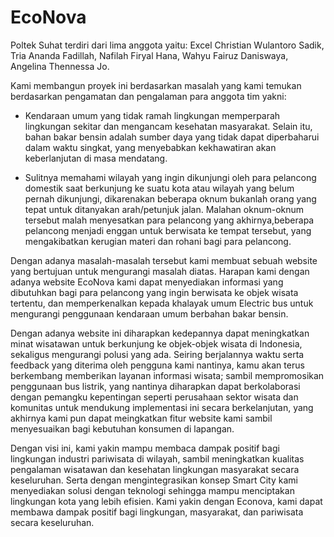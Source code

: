 # EcoNova
Poltek Suhat
terdiri dari lima anggota yaitu: 
Excel Christian Wulantoro Sadik,
Tria Ananda Fadillah,
Nafilah Firyal Hana,
Wahyu Fairuz Daniswaya,
Angelina Thennessa Jo.

Kami membangun proyek ini berdasarkan masalah yang kami temukan berdasarkan pengamatan dan pengalaman para anggota tim yakni:
- Kendaraan umum yang tidak ramah lingkungan memperparah lingkungan sekitar dan mengancam kesehatan masyarakat. Selain itu, bahan bakar bensin adalah sumber daya yang tidak dapat diperbaharui dalam waktu singkat, yang menyebabkan kekhawatiran akan keberlanjutan di masa mendatang.

- Sulitnya memahami wilayah yang ingin dikunjungi oleh para pelancong domestik saat berkunjung ke suatu kota atau wilayah yang belum pernah dikunjungi, dikarenakan beberapa oknum bukanlah orang yang tepat untuk ditanyakan arah/petunjuk jalan. Malahan oknum-oknum tersebut malah menyesatkan para pelancong yang akhirnya,beberapa pelancong menjadi enggan untuk berwisata ke tempat tersebut, yang mengakibatkan kerugian materi dan rohani bagi para pelancong.

Dengan adanya masalah-masalah tersebut kami membuat sebuah website yang bertujuan untuk mengurangi masalah diatas. Harapan kami dengan adanya website EcoNova kami dapat menyediakan informasi yang dibutuhkan bagi para pelancong yang ingin berwisata ke objek wisata tertentu, dan memperkenalkan kepada khalayak umum Electric bus untuk mengurangi penggunaan kendaraan umum berbahan bakar bensin.

Dengan adanya website ini diharapkan kedepannya dapat meningkatkan minat wisatawan untuk berkunjung ke objek-objek wisata di Indonesia, sekaligus mengurangi polusi yang ada. Seiring berjalannya waktu serta feedback yang diterima oleh pengguna kami nantinya, kamu akan terus berkembang memberikan layanan informasi wisata; sambil mempromosikan penggunaan bus listrik, yang nantinya diharapkan dapat berkolaborasi dengan pemangku kepentingan seperti perusahaan sektor wisata dan komunitas untuk mendukung implementasi ini secara berkelanjutan, yang akhirnya kami pun dapat meingkatkan fitur website kami sambil menyesuaikan bagi kebutuhan konsumen di lapangan.

Dengan visi ini, kami yakin mampu membaca dampak positif bagi lingkungan industri pariwisata di wilayah, sambil meningkatkan kualitas pengalaman wisatawan dan kesehatan lingkungan masyarakat secara keseluruhan. Serta dengan mengintegrasikan konsep Smart City kami menyediakan solusi dengan teknologi sehingga mampu menciptakan lingkungan kota yang lebih efisien. Kami yakin dengan Econova, kami dapat membawa dampak positif bagi lingkungan, masyarakat, dan pariwisata secara keseluruhan.
